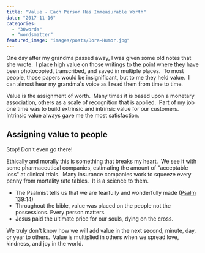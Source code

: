 ```yaml
---
title: "Value - Each Person Has Immeasurable Worth"
date: "2017-11-16"
categories: 
  - "30words"
  - "wordsmatter"
featured_image: "images/posts/Dora-Humor.jpg"
---
```


One day after my grandma passed away, I was given some old notes that she wrote.  I place high value on those writings to the point where they have been photocopied, transcribed, and saved in multiple places.  To most people, those papers would be insignificant, but to me they held value.  I can almost hear my grandma's voice as I read them from time to time.

Value is the assignment of worth.  Many times it is based upon a monetary association, others as a scale of recognition that is applied.  Part of my job one time was to build extrinsic and intrinsic value for our customers.   Intrinsic value always gave me the most satisfaction.

## Assigning value to people

Stop! Don't even go there!

Ethically and morally this is something that breaks my heart.  We see it with some pharmaceutical companies, estimating the amount of "acceptable loss" at clinical trials.  Many insurance companies work to squeeze every penny from mortality rate tables.  It is a science to them.

- The Psalmist tells us that we are fearfully and wonderfully made ([Psalm 139:14](https://www.biblegateway.com/passage/?search=Psalm+139%3A14&version=ESV))
- Throughout the bible, value was placed on the people not the possessions. Every person matters.
- Jesus paid the ultimate price for our souls, dying on the cross.

We truly don't know how we will add value in the next second, minute, day, or year to others.  Value is multiplied in others when we spread love, kindness, and joy in the world.
